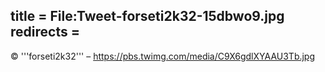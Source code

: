 title = File:Tweet-forseti2k32-15dbwo9.jpg
redirects =
---

© '''forseti2k32''' – https://pbs.twimg.com/media/C9X6gdlXYAAU3Tb.jpg